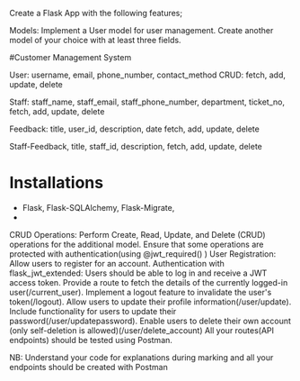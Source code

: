 Create a Flask App with the following features;

Models:
Implement a User model for user management.
Create another model of your choice with at least three fields.

#Customer Management System 

User: username, email, phone_number,  contact_method 
CRUD: 
fetch, add, update, delete 

Staff: staff_name, staff_email, staff_phone_number, department,  ticket_no, 
fetch, add, update, delete 

Feedback: title, user_id, description,  date 
fetch, add, update, delete 

Staff-Feedback, title, staff_id, description, 
fetch, add, update, delete 

# Installations 
- Flask, Flask-SQLAlchemy, Flask-Migrate, 
- 


CRUD Operations:
Perform Create, Read, Update, and Delete (CRUD) operations for the additional model.
Ensure that some operations are protected with authentication(using @jwt_required() )
User Registration:
Allow users to register for an account.
Authentication with flask_jwt_extended:
Users should be able to log in and receive a JWT access token.
Provide a route to fetch the details of the currently logged-in user(/current_user).
Implement a logout feature to invalidate the user's token(/logout).
Allow users to update their profile information(/user/update).
Include functionality for users to update their password(/user/updatepassword).
Enable users to delete their own account (only self-deletion is allowed)(/user/delete_account)
All your routes(API endpoints) should be tested using Postman.


NB:
Understand your code for explanations during marking and all your endpoints should be created with Postman

